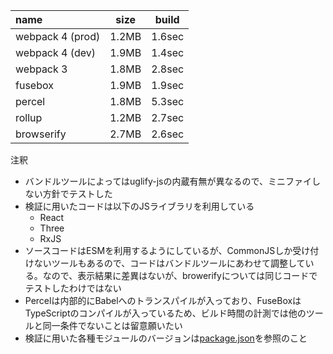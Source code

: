 | name            | size  | build |
|:--------------- |:-----:|:------:|
| webpack 4 (prod)| 1.2MB | 1.6sec |
| webpack 4 (dev) | 1.9MB | 1.4sec |
| webpack 3       | 1.8MB | 2.8sec |
| fusebox         | 1.9MB | 1.9sec |
| percel          | 1.8MB | 5.3sec |
| rollup          | 1.2MB | 2.7sec |
| browserify      | 2.7MB | 2.6sec |


注釈

- バンドルツールによってはuglify-jsの内蔵有無が異なるので、ミニファイしない方針でテストした
- 検証に用いたコードは以下のJSライブラリを利用している
  - React
  - Three
  - RxJS
- ソースコードはESMを利用するようにしているが、CommonJSしか受け付けないツールもあるので、コードはバンドルツールにあわせて調整している。なので、表示結果に差異はないが、browerifyについては同じコードでテストしたわけではない
- Percelは内部的にBabelへのトランスパイルが入っており、FuseBoxはTypeScriptのコンパイルが入っているため、ビルド時間の計測では他のツールと同一条件でないことは留意願いたい
- 検証に用いた各種モジュールのバージョンは[package.json](benchmark-project/package.json)を参照のこと
